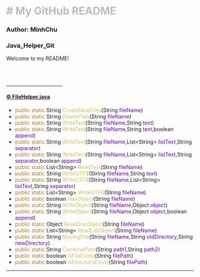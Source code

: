 <h1 style="color:#BBBBBB"># My GitHub README</h1>
<h3>Author: MinhChu</h3>
<h3>Java_Helper_Git</h3>
Welcome to my README!
<br>
<br>
<br>
<br>
<hr  width="30%" size="5px" align="center" color="red"/>
<a href="https://github.com/DoTranMinhChu/Java_Helper_Git/blob/main/FileHelper.java"><h4>&copy; FileHelper.java</h4></a>
<ul>
    <li><span style="color:#AC7631">public static</span> String <span style="color:#D2BA6C">CreateNewFiles</span>(String <span style="color:#660099">fileName</span>)</li>
    <li><span style="color:#AC7631">public static</span> String <span style="color:#D2BA6C">DeleteFiles</span>(String <span style="color:#660099">fileName</span>)</li>
    <li><span style="color:#AC7631">public static</span> String <span style="color:#D2BA6C">WriteText</span>(String <span style="color:#660099">fileName</span>,String <span style="color:#660099">text</span>)</li>
    <li><span style="color:#AC7631">public static</span> String <span style="color:#D2BA6C">WriteText</span>(String <span style="color:#660099">fileName</span>,String <span style="color:#660099">text</span>,boolean <span style="color:#660099">append</span>)</li>
    <li><span style="color:#AC7631">public static</span> String <span style="color:#D2BA6C">WriteText</span>(String <span style="color:#660099">fileName</span>,List&lt;String&gt; <span style="color:#660099">listText</span>,String <span style="color:#660099">separator</span>)</li>
    <li><span style="color:#AC7631">public static</span> String <span style="color:#D2BA6C">WriteText</span>(String <span style="color:#660099">fileName</span>,List&lt;String&gt; <span style="color:#660099">listText</span>,String <span style="color:#660099">separator</span>,boolean <span style="color:#660099">append</span>)</li>
    <li><span style="color:#AC7631">public static</span> List&lt;String&gt; <span style="color:#D2BA6C">ReadText</span>(String <span style="color:#660099">fileName</span>)</li>
    <li><span style="color:#AC7631">public static</span> String <span style="color:#D2BA6C">WriteUTF8</span>(String <span style="color:#660099">fileName</span>,String <span style="color:#660099">text</span>)</li>
    <li><span style="color:#AC7631">public static</span> String <span style="color:#D2BA6C">WriteUTF8</span>(String <span style="color:#660099">fileName</span>,List&lt;String&gt; <span style="color:#660099">listText</span>,String <span style="color:#660099">separator</span>)</li>
    <li><span style="color:#AC7631">public static</span> List&lt;String&gt; <span style="color:#D2BA6C">WriteUTF8</span>(String <span style="color:#660099">fileName</span>)</li>
    <li><span style="color:#AC7631">public static</span> boolean <span style="color:#D2BA6C">HasObject</span>(String <span style="color:#660099">fileName</span>)</li>
    <li><span style="color:#AC7631">public static</span> String <span style="color:#D2BA6C">WriteObject</span>(String <span style="color:#660099">fileName</span>,Object <span style="color:#660099">object</span>)</li>
    <li><span style="color:#AC7631">public static</span> String <span style="color:#D2BA6C">WriteObject</span>(String <span style="color:#660099">fileName</span>,Object <span style="color:#660099">object</span>,boolean <span style="color:#660099">append</span>)</li>
    <li><span style="color:#AC7631">public static</span> Object <span style="color:#D2BA6C">ReadOneObject</span>(String <span style="color:#660099">fileName</span>)</li>
    <li><span style="color:#AC7631">public static</span> List&lt;String&gt; <span style="color:#D2BA6C">ReadListObject</span>(String <span style="color:#660099">fileName</span>)</li>
    <li><span style="color:#AC7631">public static</span> String <span style="color:#D2BA6C">MovingFile</span>(String <span style="color:#660099">fileName</span>,String <span style="color:#660099">oldDirectory</span>,String <span style="color:#660099">newDirectory</span>)</li>
    <li><span style="color:#AC7631">public static</span> String <span style="color:#D2BA6C">CombinePath</span>(String <span style="color:#660099">path1</span>,String <span style="color:#660099">path2</span>)</li>
    <li><span style="color:#AC7631">public static</span> boolean <span style="color:#D2BA6C">IsFileExists</span>(String <span style="color:#660099">filePath</span>)</li>
    <li><span style="color:#AC7631">public static</span> boolean <span style="color:#D2BA6C">IsDirectoryExists</span>(String <span style="color:#660099">filePath</span>)</li>
</ul>
<hr>
